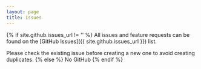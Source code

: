 ```yaml
---
layout: page
title: Issues
---
```


{% if site.github.issues_url != '' %}
All issues and feature requests can be found on the [GitHub Issues]({{ site.github.issues_url }}) list. 

Please check the existing issue before creating a new one to avoid creating duplicates.
{% else %}
No GitHub
{% endif %}